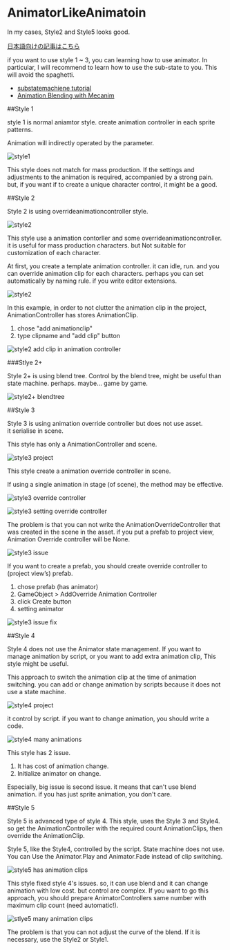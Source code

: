 # AnimatorLikeAnimatoin

In my cases, Style2 and Style5 looks good.

[日本語向けの記事はこちら](http://tsubakit1.hateblo.jp/entry/2016/05/16/073000)

if you want to use style 1 ~ 3,  you can learning how to use animator. In particular, I will recommend to learn how to use the sub-state to you. This will avoid the spaghetti.

-  [substatemachiene tutorial](https://www.youtube.com/watch?v=lpekqN4_4xg)
-  [Animation Blending with Mecanim](https://warzonegameblog.wordpress.com/2015/12/22/animation-blending-with-mecanim/)

##Style 1

style 1 is normal aniamtor style.
create animation controller in each sprite patterns.

Animation will indirectly operated by the parameter.

![style1](img/style1_1.jpg)

This style does not match for mass production. If the settings and adjustments to the animation is required, accompanied by a strong pain.
but, if you want if to create a unique character control, it might be a good.

##Style 2

Style 2 is using overrideanimationcontroller style.

![style2](img/style2_1.jpg)

This style use a animation contorller and some overrideanimationcontroller. it is useful for mass production characters.
but Not suitable for customization of each character.

At first, you create a template animation controller. it can idle, run. and you can override animation clip for each characters. perhaps you can set automatically by naming rule. if you write editor extensions.

![style2](img/style2_2.jpg)

In this example, in order to not clutter the animation clip in the project, AnimationController has stores AnimationClip.

1.  chose "add animationclip"
2.  type clipname and "add clip" button

![style2 add clip in animation controller](img/style2_3.jpg)

###Stlye 2+

Style 2+ is using blend tree.
Control by the blend tree, might be useful than state machine. perhaps. maybe...
game by game.

![style2+ blendtree](img/Style2+_1.jpg)

##Style 3

Style 3 is using animation override controller but does not use asset.  
it serialise in scene.

This style has only a AnimationController and scene.

![style3 project](img/style3_1.png)

This style create a animation override controller in scene.

If using a single animation in stage (of scene), the method may be effective.

![style3 override controller](img/style3_2.jpg)

![style3 setting override controller](img/style3_3.jpg)

The problem is that you can not write the AnimationOverrideController that was created in the scene in the asset.
if you put a prefab to project view, Animation Override controller will be None.

![style3 issue](img/style3_4.jpg)

If you want to create a prefab, you should create override controller to (project view’s) prefab.

1.  chose prefab (has animator)
2.  GameObject > AddOverride Animation Controller
3.  click Create button
4.  setting animator

![style3 issue fix](img/style3_5.jpg)

##Style 4

Style 4 does not use the Animator state management.
If you want to manage animation by script, or you want to add extra animation clip, This style might be useful.

This approach to switch the animation clip at the time of animation switching.
you can add or change animation by scripts because it does not use a state machine.

![style4 project](img/style4_1.jpg)

it control by script.
if you want to change animation, you should write a code.

![style4 many animations](img/style4_2.png)

This style has 2 issue.

1.  It has cost of animation change.
2.  Initialize animator on change.

Especially, big issue is second issue. it means that can't use blend animation.
if you has just sprite animation, you don't care.

##Style 5

Style 5 is advanced type of style 4.
This style, uses the Style 3 and Style4. so get the AnimationController with the required count AnimationClips, then override the AnimationClip.

Style 5, like the Style4, controlled by the script. State machine does not use. 
You can Use the Animator.Play and Animator.Fade instead of clip switching. 

![style5 has animation clips](img/style5_1.jpg)

This style fixed style 4's issues. so, it can use blend and it can change animation with low cost. 
but control are complex.
If you want to go this approach, you should prepare AnimatorControllers same number with maximum clip count (need automatic!).

![stlye5 many animation clips](img/Style5_2.png)

The problem is that you can not adjust the curve of the blend. If it is necessary, use the Style2 or Style1.
